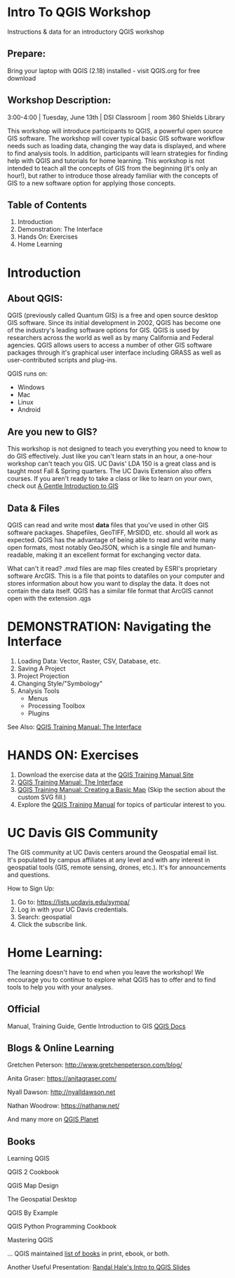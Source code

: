 # Intro To QGIS Workshop
Instructions &amp; data for an introductory QGIS workshop

## Prepare:
Bring your laptop with QGIS (2.18) installed - visit QGIS.org for free download

## Workshop Description:
3:00-4:00 | Tuesday, June 13th | DSI Classroom | room 360 Shields Library

This workshop will introduce participants to QGIS, a powerful open source GIS software.  The workshop will cover typical basic GIS software workflow needs such as loading data, changing the way data is displayed, and where to find analysis tools.  In addition, participants will learn strategies for finding help with QGIS and tutorials for home learning. This workshop is not intended to teach all the concepts of GIS from the beginning (it's only an hour!), but rather to introduce those already familiar with the concepts of GIS to a new software option for applying those concepts.

## Table of Contents
1. Introduction
1. Demonstration: The Interface
1. Hands On: Exercises
1. Home Learning

# Introduction

## About QGIS:
QGIS (previously called Quantum GIS) is a free and open source desktop GIS software.  Since its initial development in 2002, QGIS has become one of the industry's leading software options for GIS.  QGIS is used by researchers across the world as well as by many California and Federal agencies.  QGIS allows users to access a number of other GIS software packages through it's graphical user interface including GRASS as well as user-contributed scripts and plug-ins.

QGIS runs on:

* Windows
* Mac
* Linux
* Android

## Are you new to GIS?
This workshop is not designed to teach you everything you need to know to do GIS effectively.  Just like you can't learn stats in an hour, a one-hour workshop can't teach you GIS.  UC Davis' LDA 150 is a great class and is taught most Fall & Spring quarters.  The UC Davis Extension also offers courses.  If you aren't ready to take a class or like to learn on your own, check out [A Gentle Introduction to GIS](http://docs.qgis.org/2.14/en/docs/gentle_gis_introduction/)

## Data & Files
QGIS can read and write most **data** files that you've used in other GIS software packages.  Shapefiles, GeoTIFF, MrSIDD, etc. should all work as expected.  QGIS has the advantage of being able to read and write many open formats, most notably GeoJSON, which is a single file and human-readable, making it an excellent format for exchanging vector data.

What can't it read?  .mxd files are map files created by ESRI's proprietary software ArcGIS.  This is a file that points to datafiles on your computer and stores information about how you want to display the data.  It does not contain the data itself.  QGIS has a similar file format that ArcGIS cannot open with the extension .qgs

# DEMONSTRATION: Navigating the Interface

1.  Loading Data: Vector, Raster, CSV, Database, etc.
1.  Saving A Project
1.  Project Projection
1.  Changing Style/"Symbology"
1.  Analysis Tools
    *  Menus
    *  Processing Toolbox
    *  Plugins


See Also: [QGIS Training Manual: The Interface](http://docs.qgis.org/2.14/en/docs/training_manual/introduction/index.html)

# HANDS ON: Exercises

1.  Download the exercise data at the [QGIS Training Manual Site](http://docs.qgis.org/2.14/en/docs/training_manual/foreword/foreword.html#data)
1.  [QGIS Training Manual: The Interface](http://docs.qgis.org/2.14/en/docs/training_manual/introduction/index.html)
1.  [QGIS Training Manual: Creating a Basic Map](http://docs.qgis.org/2.14/en/docs/training_manual/basic_map/index.html) (Skip the section about the custom SVG fill.)
1.  Explore the [QGIS Training Manual](http://docs.qgis.org/2.14/en/docs/training_manual/index.html) for topics of particular interest to you.

# UC Davis GIS Community
The GIS community at UC Davis centers around the Geospatial email list.  It's populated by campus affiliates at any level and with any interest in geospatial tools (GIS, remote sensing, drones, etc.).  It's for announcements and questions.

How to Sign Up:
1.  Go to: https://lists.ucdavis.edu/sympa/
2.  Log in with your UC Davis credentials.
3.  Search: geospatial
4.  Click the subscribe link.

# Home Learning:
The learning doesn't have to end when you leave the workshop!  We encourage you to continue to explore what QGIS has to offer and to find tools to help you with your analyses.

## Official 

Manual, Training Guide, Gentle Introduction to GIS [QGIS Docs](http://qgis.org/en/docs/index.html)

## Blogs & Online Learning

Gretchen Peterson: http://www.gretchenpeterson.com/blog/ 

Anita Graser: https://anitagraser.com/

Nyall Dawson: http://nyalldawson.net

Nathan Woodrow: https://nathanw.net/

And many more on [QGIS Planet](http://planet.qgis.org/planet/)


## Books

Learning QGIS

QGIS 2 Cookbook

QGIS Map Design

The Geospatial Desktop

QGIS By Example

QGIS Python Programming Cookbook

Mastering QGIS

... QGIS maintained [list of books](https://www.qgis.org/en/site/forusers/books/index.html) in print, ebook, or both.



Another Useful Presentation: [Randal Hale's Intro to QGIS Slides](https://2016.foss4g-na.org/sites/default/files/slides/QGIS%20Workshop.pdf)
